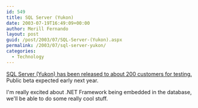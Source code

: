 ```yaml
---
id: 549
title: SQL Server (Yukon)
date: 2003-07-19T16:49:09+00:00
author: Merill Fernando
layout: post
guid: /post/2003/07/SQL-Server-(Yukon).aspx
permalink: /2003/07/sql-server-yukon/
categories:
  - Technology
---
```

<body xmlns="http://www.w3.org/1999/xhtml">
    <p>
        <a href="http://rss.com.com/2110-1012_3-1027545.html?type=pt&amp;part=rss&amp;tag=feed&amp;subj=news">SQL
        Server (Yukon) has been released to about 200 customers for testing.</a> Public beta
        expected early next year.
    </p>
    <p>
        I'm really excited about .NET Framework being embedded in the database, we'll be able
        to do some really cool stuff.
    </p>
</body>